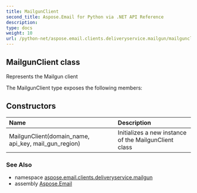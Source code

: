 ```yaml
---
title: MailgunClient
second_title: Aspose.Email for Python via .NET API Reference
description: 
type: docs
weight: 10
url: /python-net/aspose.email.clients.deliveryservice.mailgun/mailgunclient/
---
```


## MailgunClient class

Represents the Mailgun client

The MailgunClient type exposes the following members:
## Constructors
| Name | Description |
| :- | :- |
|MailgunClient(domain_name, api_key, mail_gun_region)|Initializes a new instance of the MailgunClient class|

### See Also

* namespace [aspose.email.clients.deliveryservice.mailgun](/python-net/aspose.email.clients.deliveryservice.mailgun/)
* assembly [Aspose.Email](/python-net/)

